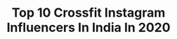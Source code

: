 ---
title: Top 10 Crossfit Instagram Influencers In India In 2020
description: Identify the most popular Instagram accounts on inBeat.
platform: Instagram
profiles:
  - username: "vashu_jain_"
    fullname: >-
      ARTIST🤘---🔵
    location: "India"
    followers: 4231
    engagement: 1331
    commentsToLikes: 0.065776
    avatar: "https://scontent-ams4-1.cdninstagram.com/v/t51.2885-19/s320x320/91132208_204874627619334_4971449092073848832_n.jpg?_nc_ht=scontent-ams4-1.cdninstagram.com&_nc_ohc=TMXAp7tC3N4AX-j2OkE&oh=fe80fde0ea075d75ff0b11fc11caa7f3&oe=5EB9A584"
    verified: false
    hashtags: "#leathershoes, #bloggerlife, #hustlehard, #custommade"
  - username: "shivneel_dotcom"
    fullname: >-
      Shivneel
    location: "India"
    followers: 31071
    engagement: 872
    commentsToLikes: 0.017886
    avatar: "https://scontent-lhr8-1.cdninstagram.com/v/t51.2885-19/s320x320/44284512_1757371261055129_3391373723872264192_n.jpg?_nc_ht=scontent-lhr8-1.cdninstagram.com&_nc_ohc=XFjRNS9E0IUAX9YxiSI&oh=56549b1587ce48bb23798518941e266b&oe=5EB8DC0A"
    verified: false
    hashtags: "#couplegoals, #notacrip, #mcdonalds, #mcdnzszechuan"
  - username: "fitnessjourney.sehej"
    fullname: >-
      Sehej Maini
    location: "India"
    followers: 6100
    engagement: 1329
    commentsToLikes: 0.025736
    avatar: "https://instagram.fhan2-4.fna.fbcdn.net/v/t51.2885-19/s320x320/70631004_2438671809744031_5579648901075435520_n.jpg?_nc_ht=instagram.fhan2-4.fna.fbcdn.net&_nc_ohc=oYT_xdyUE-UAX-nbZJ1&oh=8800f5b5c68c3fe4f41ef0e8ae852c43&oe=5EA4F1AE"
    verified: false
    hashtags: "#stayhome, #staysafe"
  - username: "omersey"
    fullname: >-
      Omer Kılıc
    location: "India"
    followers: 10271
    engagement: 1219
    commentsToLikes: 0.026412
    avatar: "https://scontent-lhr8-1.cdninstagram.com/v/t51.2885-19/s320x320/28152673_145435592818698_1978652168676179968_n.jpg?_nc_ht=scontent-lhr8-1.cdninstagram.com&_nc_ohc=bfS1ARDu7NgAX_RZAds&oh=6852993e77b746cd001ef4b0cdf1449d&oe=5EBC48C0"
    verified: false
    hashtags: "#sky, #streetlife, #friday, #city"
  - username: "rj_yuvraaj"
    fullname: >-
      RJ Yuvraaj
    location: "India"
    followers: 12713
    engagement: 449
    commentsToLikes: 0.017064
    avatar: "https://scontent-lhr8-1.cdninstagram.com/v/t51.2885-19/s320x320/64766016_1224391407717587_7582677727870713856_n.jpg?_nc_ht=scontent-lhr8-1.cdninstagram.com&_nc_ohc=bfBLlQOLDg8AX8D06uV&oh=00b69dbd419f07eb2621e50bc6a9cb29&oe=5EBC104A"
    verified: false
    hashtags: "#fitbody, #troll, #instafoodie, #instacoffee"
  - username: "bijendra_s"
    fullname: >-
      Bijendra Singh🇮🇳
    location: "India"
    followers: 24087
    engagement: 2629
    commentsToLikes: 0.031417
    avatar: "https://scontent-lhr8-1.cdninstagram.com/v/t51.2885-19/s320x320/26267362_721717621372276_9160217854186881024_n.jpg?_nc_ht=scontent-lhr8-1.cdninstagram.com&_nc_ohc=KKkIo3biBfQAX_x6jK9&oh=9df6d6e392958850f3f195b5240791cb&oe=5EBA9787"
    verified: false
    hashtags: "#beastmode, #npc, #dedication, #mensphysique"
  - username: "karan_h_02"
    fullname: >-
      Karan Hegiste
    location: "India"
    followers: 2635
    engagement: 4031
    commentsToLikes: 0.057743
    avatar: "https://scontent-ams4-1.cdninstagram.com/v/t51.2885-19/s320x320/73316274_811271985994127_7932940162059730944_n.jpg?_nc_ht=scontent-ams4-1.cdninstagram.com&_nc_ohc=4r7HsnaIRhYAX-EqCCT&oh=8c928d8280c87a766678123718f8cffc&oe=5EBB18D9"
    verified: false
    hashtags: "#newyear2019, #seashore, #zaramen, #runfast"
  - username: "tanyakapoor05"
    fullname: >-
      Tanya Kapoor
    location: "India"
    followers: 189298
    engagement: 623
    commentsToLikes: 0.021769
    avatar: "https://scontent-lht6-1.cdninstagram.com/v/t51.2885-19/s320x320/39192411_1740484339410411_2681577889412939776_n.jpg?_nc_ht=scontent-lht6-1.cdninstagram.com&_nc_ohc=_qDlPjJ05Y8AX_MSoZl&oh=65de09eaa11bfadd1fefbc2d6f530aca&oe=5EB9EC61"
    verified: false
    hashtags: "#lifestyleblogger, #nopainnogain, #postworkout, #girlwholifts"
  - username: "shourya___syal"
    fullname: >-
      S H O U R Y A     S Y A L 🧜‍♂️
    location: "India"
    followers: 19735
    engagement: 790
    commentsToLikes: 0.161089
    avatar: "https://instagram.fybz2-1.fna.fbcdn.net/v/t51.2885-19/s320x320/64592443_434159953804258_7935141444468080640_n.jpg?_nc_ht=instagram.fybz2-1.fna.fbcdn.net&_nc_ohc=wDiw9v_jIZYAX9Ptnr6&oh=05c0dee8811011110c7809f85a26db29&oe=5EA6BDBA"
    verified: false
    hashtags: "#shirt, #cool, #influencer, #gym"
  - username: "parmardeepti05"
    fullname: >-
      Deepti Parmar
    location: "India"
    followers: 6702
    engagement: 1425
    commentsToLikes: 0.017963
    avatar: "https://scontent-lhr8-1.cdninstagram.com/v/t51.2885-19/s320x320/91132994_515386706039403_576212481718878208_n.jpg?_nc_ht=scontent-lhr8-1.cdninstagram.com&_nc_ohc=T5Zi_3GVwBEAX9CxqCN&oh=63da1ab385d5c7bd76e480fc1195bb06&oe=5EBA2E00"
    verified: false
    hashtags: "#thelilflea, #sevenigers, #clubbing, #motivate"
---